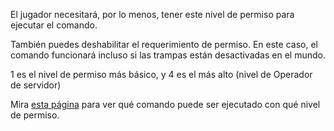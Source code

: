 El jugador necesitará, por lo menos, tener este nivel de permiso para ejecutar el comando.

También puedes deshabilitar el requerimiento de permiso. En este caso, el comando funcionará incluso si las trampas están desactivadas en el mundo.

1 es el nivel de permiso más básico, y 4 es el más alto (nivel de Operador de servidor)

Mira [esta página](https://mcreator.net/wiki/command-permission-levels) para ver qué comando puede ser ejecutado con qué nivel de permiso.